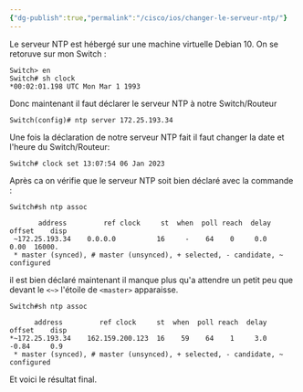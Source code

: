 ```yaml
---
{"dg-publish":true,"permalink":"/cisco/ios/changer-le-serveur-ntp/"}
---
```


Le serveur NTP est hébergé sur une machine virtuelle Debian 10.
On se retoruve sur mon Switch :
```IOS
Switch> en
Switch# sh clock
*00:02:01.198 UTC Mon Mar 1 1993
```
Donc maintenant il faut déclarer le serveur NTP à notre Switch/Routeur
```IOS
Switch(config)# ntp server 172.25.193.34
```

Une fois la déclaration de notre serveur NTP fait il faut changer la date et l'heure du Switch/Routeur:
```IOS
Switch# clock set 13:07:54 06 Jan 2023
```

Après ca on vérifie que le serveur NTP soit bien déclaré avec la commande :
```IOS
Switch#sh ntp assoc

	   address         ref clock     st  when  poll reach  delay  offset    disp
 ~172.25.193.34    0.0.0.0          16     -    64    0     0.0    0.00  16000.
 * master (synced), # master (unsynced), + selected, - candidate, ~ configured
```
il est bien déclaré maintenant il manque plus qu'a attendre un petit peu que devant le `<~>` l'étoile de `<master>` apparaisse.

```IOS
Switch#sh ntp assoc

      address         ref clock     st  when  poll reach  delay  offset    disp
*~172.25.193.34    162.159.200.123  16    59    64    1     3.0   -0.84     0.9
 * master (synced), # master (unsynced), + selected, - candidate, ~ configured
```
Et voici le résultat final.